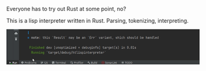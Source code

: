 Everyone has to try out Rust at some point, no?

This is a lisp interpreter written in Rust.
Parsing, tokenizing, interpreting.

![htlispinterpreter](htlispinterpreter.gif)